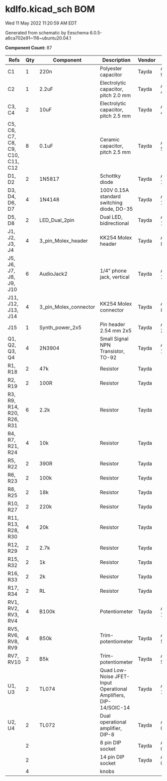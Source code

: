 # kdlfo.kicad_sch BOM

Wed 11 May 2022 11:20:59 AM EDT

Generated from schematic by Eeschema 6.0.5-a6ca702e91~116~ubuntu20.04.1

**Component Count:** 87

| Refs | Qty | Component | Description | Vendor | SKU |
| ----- | --- | ---- | ----------- | ---- | ---- |
| C1 | 1 | 220n | Polyester capacitor | Tayda | A-984 |
| C2 | 1 | 2.2uF | Electrolytic capacitor, pitch 2.0 mm | Tayda | A-4532 |
| C3, C4 | 2 | 10uF | Electrolytic capacitor, pitch 2.5 mm | Tayda | A-4349 |
| C5, C6, C7, C8, C9, C10, C11, C12 | 8 | 0.1uF | Ceramic capacitor, pitch 2.5 mm | Tayda | A-553 |
| D1, D2 | 2 | 1N5817 | Schottky diode | Tayda | A-159 |
| D3, D4, D6, D7 | 4 | 1N4148 | 100V 0.15A standard switching diode, DO-35 | Tayda | A-157 |
| D5, D8 | 2 | LED_Dual_2pin | Dual LED, bidirectional | Tayda | A-1050 |
| J1, J2, J3, J4 | 4 | 3_pin_Molex_header | KK254 Molex header | Tayda | A-805 |
| J5, J6, J7, J8, J9, J10 | 6 | AudioJack2 | 1/4" phone jack, vertical | Tayda | A-1121 |
| J11, J12, J13, J14 | 4 | 3_pin_Molex_connector | KK254 Molex connector | Tayda | A-827 |
| J15 | 1 | Synth_power_2x5 | Pin header 2.54 mm 2x5 | Tayda | A-2939 |
| Q1, Q2, Q3, Q4 | 4 | 2N3904 | Small Signal NPN Transistor, TO-92 | Tayda | A-111 |
| R1, R18 | 2 | 47k | Resistor | Tayda |  |
| R2, R19 | 2 | 100R | Resistor | Tayda |  |
| R3, R9, R14, R20, R26, R31 | 6 | 2.2k | Resistor | Tayda |  |
| R4, R7, R21, R24 | 4 | 10k | Resistor | Tayda |  |
| R5, R22 | 2 | 390R | Resistor | Tayda |  |
| R6, R23 | 2 | 100k | Resistor | Tayda |  |
| R8, R25 | 2 | 18k | Resistor | Tayda |  |
| R10, R27 | 2 | 220k | Resistor | Tayda |  |
| R11, R13, R28, R30 | 4 | 20k | Resistor | Tayda |  |
| R12, R29 | 2 | 2.7k | Resistor | Tayda |  |
| R15, R32 | 2 | 1k | Resistor | Tayda |  |
| R16, R33 | 2 | 2k | Resistor | Tayda |  |
| R17, R34 | 2 | RL | Resistor | Tayda |  |
| RV1, RV2, RV3, RV4 | 4 | B100k | Potentiometer | Tayda | A-1984 |
| RV5, RV6, RV8, RV9 | 4 | B50k | Trim-potentiometer | Tayda | A-598 |
| RV7, RV10 | 2 | B5k | Trim-potentiometer | Tayda | A-597 |
| U1, U3 | 2 | TL074 | Quad Low-Noise JFET-Input Operational Amplifiers, DIP-14/SOIC-14 | Tayda | A-1138 |
| U2, U4 | 2 | TL072 | Dual operational amplifier, DIP-8 | Tayda | A-037 |
| | 2 | | 8 pin DIP socket | Tayda | A-001 |
| | 2 | | 14 pin DIP socket | Tayda | A-004 |
| | 4 | | knobs | | |
    
